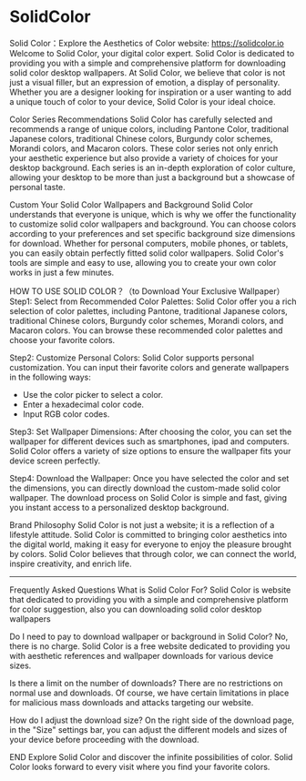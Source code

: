 # SolidColor
Solid Color：Explore the Aesthetics of Color
website: https://solidcolor.io
Welcome to Solid Color, your digital color expert. Solid Color is dedicated to providing you with a simple and comprehensive platform for downloading solid color desktop wallpapers. At Solid Color, we believe that color is not just a visual filler, but an expression of emotion, a display of personality. Whether you are a designer looking for inspiration or a user wanting to add a unique touch of color to your device, Solid Color is your ideal choice.

Color Series Recommendations
Solid Color has carefully selected and recommends a range of unique colors, including Pantone Color, traditional Japanese colors, traditional Chinese colors, Burgundy color schemes, Morandi colors, and Macaron colors. These color series not only enrich your aesthetic experience but also provide a variety of choices for your desktop background. Each series is an in-depth exploration of color culture, allowing your desktop to be more than just a background but a showcase of personal taste.

Custom Your Solid Color Wallpapers and Background
Solid Color understands that everyone is unique, which is why we offer the functionality to customize solid color wallpapers and background.  You can choose colors according to your preferences and set specific background size dimensions for download. Whether for personal computers, mobile phones, or tablets, you can easily obtain perfectly fitted solid color wallpapers. Solid Color's tools are simple and easy to use, allowing you to create your own color works in just a few minutes.

HOW TO USE SOLID COLOR？（to Download Your Exclusive Wallpaper）
Step1: Select from Recommended Color Palettes:
Solid Color offer you a rich selection of color palettes, including Pantone, traditional Japanese colors, traditional Chinese colors, Burgundy color schemes, Morandi colors, and Macaron colors. You can browse these recommended color palettes and choose your favorite colors.

Step2: Customize Personal Colors:
Solid Color supports personal customization. You can input their favorite colors and generate wallpapers in the following ways:
- Use the color picker to select a color.
- Enter a hexadecimal color code.
- Input RGB color codes.

Step3: Set Wallpaper Dimensions:
After choosing the color, you can set the wallpaper for different devices such as smartphones, ipad and computers. Solid Color offers a variety of size options to ensure the wallpaper fits your device screen perfectly.

Step4: Download the Wallpaper:
Once you have selected the color and set the dimensions, you can directly download the custom-made solid color wallpaper. The download process on Solid Color is simple and fast, giving you instant access to a personalized desktop background.

Brand Philosophy
Solid Color is not just a website; it is a reflection of a lifestyle attitude. Solid Color is committed to bringing color aesthetics into the digital world, making it easy for everyone to enjoy the pleasure brought by colors. Solid Color believes that through color, we can connect the world, inspire creativity, and enrich life.

---
Frequently Asked Questions
What is Solid Color For?
Solid Color is website that dedicated to providing you with a simple and comprehensive platform for color suggestion, also you can downloading solid color desktop wallpapers

Do I need to pay to download wallpaper or background in Solid Color?
No, there is no charge. Solid Color is a free website dedicated to providing you with aesthetic references and wallpaper downloads for various device sizes.

Is there a limit on the number of downloads?
There are no restrictions on normal use and downloads.
Of course, we have certain limitations in place for malicious mass downloads and attacks targeting our website.

How do I adjust the download size?
On the right side of the download page, in the "Size" settings bar, you can adjust the different models and sizes of your device before proceeding with the download.

END
Explore Solid Color and discover the infinite possibilities of color. Solid Color looks forward to every visit where you find your favorite colors.

